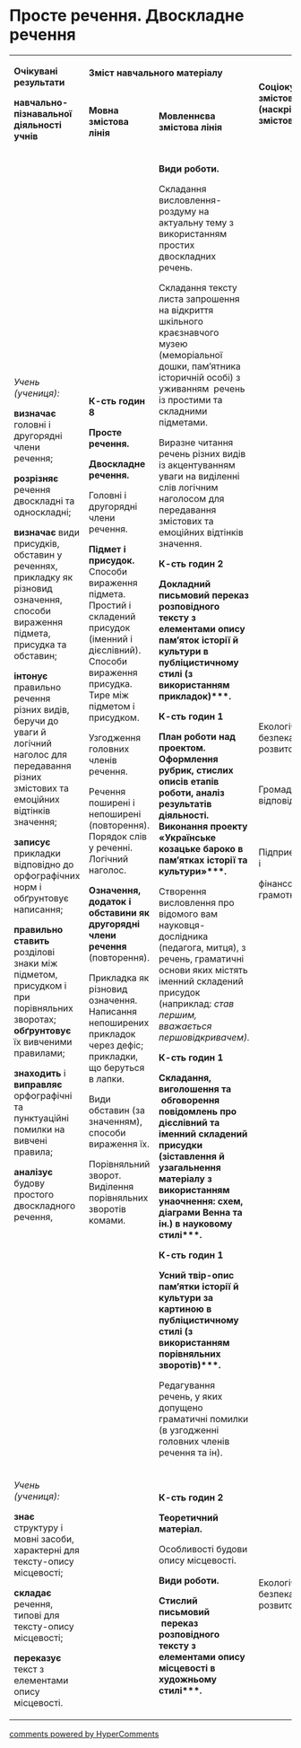 <div id="hypercomments_widget" class="js-hypercomments-widget invisible"></div>

# Просте речення. Двоскладне речення

<table>
<tbody>
<tr>
<td rowspan="2">
<p><strong>Очікувані результати</strong></p>
<p><strong>навчально-пізнавальної діяльності учнів </strong></p>
</td>
<td colspan="2">
<p><strong>Зміст навчального матеріалу</strong></p>
</td>
<td rowspan="2">
<p><strong>Соціокультурна змістова лінія (наскрізні змістові лінії)</strong></p>
</td>
<td rowspan="2">
<p><strong>Діяльнісна змістова лінія (компетентності)</strong></p>
</td>
</tr>
<tr>
<td>
<p><strong>Мовна змістова лінія </strong></p>
</td>
<td>
<p><strong>Мовленнєва змістова лінія </strong></p>
</td>
</tr>
<tr>
<td>
<p><em><span>Учень (учениця):</span></em></p>
<p><strong>визначає</strong><span> головні і другорядні члени речення; </span></p>
<p><strong>розрізняє </strong><span>речення двоскладні та односкладні;</span></p>
<p><strong>визначає </strong><span>види присудків, обставин у реченнях, прикладку як різновид означення, способи вираження</span> <span>підмета, присудка та обставин; </span></p>
<p><strong>інтонує </strong><span>правильно речення</span> <span>різних видів, беручи до уваги й логічний наголос для передавання різних змістових та емоційних відтінків значення; </span></p>
<p><strong>записує </strong><span>прикладки відповідно до орфографічних норм і обґрунтовує написання;</span></p>
<p><strong>правильно ставить </strong><span>розділові знаки між підметом, присудком і при порівняльних зворотах; </span><strong>обґрунтовує </strong><span>їх вивченими правилами;</span></p>
<p><strong>знаходить </strong><span>і</span><strong> виправляє </strong><span>орфографічні та</span> <span>пунктуаційні помилки на вивчені правила;</span></p>
<p><strong>аналізує </strong><span>будову простого двоскладного речення, </span></p>
<br /><br /></td>
<td>
<p><strong>К-сть годин 8</strong></p>
<p><strong>Просте речення.</strong></p>
<p><strong>Двоскладне речення.</strong></p>
<p><span>Головні і другорядні члени речення. </span></p>
<p><strong>Підмет і присудок. </strong><span>Способи вираження підмета. Простий і складений присудок (іменний і дієслівний). Способи вираження присудка. Тире між підметом і присудком.</span></p>
<p><span>Узгодження головних членів речення.</span></p>
<p><span>Речення поширені і непоширені (повторення). Порядок слів у реченні. Логічний наголос.</span></p>
<p><strong>Означення, додаток і обставини як другорядні члени речення</strong><span> (повторення). </span></p>
<p><span>Прикладка як різновид означення.</span> <span>Написання непоширених прикладок через дефіс; прикладки, що беруться в лапки. </span></p>
<p><span>Види обставин (за значенням), способи вираження їх. </span></p>
<p><span>Порівняльний зворот. Виділення порівняльних зворотів комами.</span></p>
</td>
<td>
<p><strong>Види роботи. </strong></p>
<p><span>Складання висловлення-роздуму на актуальну тему з використанням простих двоскладних речень.</span></p>
<p><span>Складання тексту листа запрошення на відкриття шкільного краєзнавчого музею (меморіальної дошки, пам&rsquo;ятника історичній особі) з уживанням &nbsp;речень із простими та складними підметами.</span></p>
<p><span>Виразне читання речень різних видів із акцентуванням уваги на виділенні слів логічним наголосом для передавання змістових та емоційних відтінків значення. </span></p>
<p><strong>К-сть годин 2</strong></p>
<p><strong>Докладний письмовий переказ розповідного тексту з елементами опису пам&rsquo;яток історії й культури в публіцистичному стилі (з використанням прикладок)***.</strong></p>
<p><strong>К-сть годин 1</strong></p>
<p><strong>План роботи над проектом. Оформлення рубрик, стислих описів етапів роботи, аналіз результатів діяльності. Виконання проекту &laquo;Українське козацьке бароко в пам&rsquo;ятках історії та культури&raquo;***.</strong></p>
<p><span>Створення висловлення про відомого вам науковця-дослідника (педагога, митця), з речень, граматичні основи яких містять іменний складений присудок (наприклад: </span><em><span>став першим, вважається першовідкривачем).</span></em></p>
<p><strong>К-сть годин 1</strong></p>
<p><strong>Складання, виголошення та &nbsp;обговорення повідомлень про дієслівний та іменний складений присудки (зіставлення й узагальнення матеріалу з використанням унаочнення: схем, діаграми Венна та ін.) в науковому стилі***. </strong></p>
<p><strong>К-сть годин 1</strong></p>
<p><strong>Усний твір-опис пам&rsquo;ятки історії й культури за картиною в публіцистичному стилі (з використанням порівняльних зворотів)***.</strong></p>
<p><span>Редагування речень, у яких допущено граматичні помилки (в узгодженні головних членів речення та ін).</span></p>
</td>
<td>
<p><span>Екологічна безпека і сталий розвиток </span></p>
<br />
<p><span>Громадянська відповідальність </span></p>
<br /><br />
<p><span>Підприємливість і</span></p>
<p><span>фінансова грамотність &nbsp;</span></p>
</td>
<td>
<p><strong>СДМ</strong></p>
<p><strong>СГК</strong></p>
<p><strong>ЗКК</strong></p>
<p><strong>УВВЖ</strong></p>
<p><strong>КПНТ</strong></p>
<p><strong>ПК</strong></p>
<p><strong>ІКК</strong></p>
</td>
</tr>
<tr>
<td>
<p><em><span>Учень (учениця):</span></em></p>
<p><strong>знає</strong><span> структуру і мовні засоби, характерні для тексту-опису місцевості;</span></p>
<p><strong>складає</strong><span> речення, типові для тексту-опису місцевості;</span></p>
<p><strong>переказує</strong><span> текст з елементами опису місцевості.</span></p>
</td>
<td>&nbsp;</td>
<td>
<p><strong>К-сть годин 2</strong></p>
<p><strong>Теоретичний матеріал.</strong></p>
<p><span>Особливості будови опису місцевості. </span></p>
<p><strong>Види роботи. </strong></p>
<p><strong>Стислий письмовий &nbsp;переказ розповідного тексту з елементами опису місцевості в художньому стилі***.</strong></p>
</td>
<td>
<p><span>Екологічна безпека і сталий розвиток </span></p>
</td>
<td>
<p><strong>СДМ</strong></p>
<p><strong>УВВЖ</strong></p>
<p><strong>КПНТ</strong></p>
</td>
</tr>
</tr>
</tbody>
</table>

<div class="js-hypercomments-container">
<a href="http://hypercomments.com" class="hc-link" title="comments widget">comments powered by HyperComments</a>
</div>